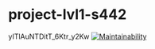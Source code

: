 # project-lvl1-s442
yITlAuNTDitT_6Ktr_y2Kw
[![Maintainability](https://api.codeclimate.com/v1/badges/a99a88d28ad37a79dbf6/maintainability)](https://codeclimate.com/github/codeclimate/codeclimate/maintainability)
